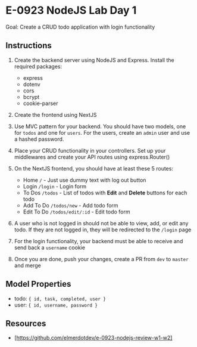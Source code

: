 # E-0923 NodeJS Lab Day 1

Goal: Create a CRUD todo application with login functionality

## Instructions

1. Create the backend server using NodeJS and Express. Install the required packages:

   - express
   - dotenv
   - cors
   - bcrypt
   - cookie-parser

2. Create the frontend using NextJS
3. Use MVC pattern for your backend. You should have two models, one for `todos` and one for `users`. For the users, create an `admin` user and use a hashed password.
4. Place your CRUD functionality in your controllers. Set up your middlewares and  create your API routes using express.Router()
5. On the NextJS frontend, you should have at least these 5 routes:

   - Home `/` - Just use dummy text with log out button
   - Login `/login` - Login form
   - To Dos `/todos` - List of todos with **Edit** and **Delete** buttons for each todo
   - Add To Do `/todos/new` - Add todo form
   - Edit To Do `/todos/edit/:id` - Edit todo form

6. A user who is not logged in should not be able to view, add, or edit any todo. If they are not logged in, they will be redirected to the `/login` page
7. For the login functionality, your backend must be able to receive and send back a `username` cookie
8. Once you are done, push your changes, create a PR from `dev` to `master` and merge

## Model Properties

- todo: `{ id, task, completed, user }`
- user: `{ id, username, password }`

## Resources

- [https://github.com/elmerdotdev/e-0923-nodejs-review-w1-w2]
